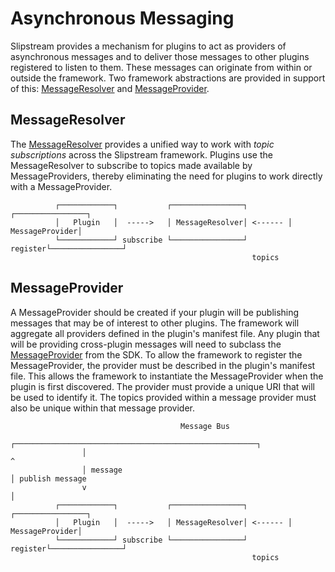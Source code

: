 # Asynchronous Messaging

Slipstream provides a mechanism for plugins to act as providers of asynchronous messages and to deliver those messages to other plugins registered to listen to them.  These messages can originate from within or outside the framework.  Two framework abstractions are provided in support of this: [MessageResolver](MessageResolver.md) and [MessageProvider](MessageProvider.md).

## MessageResolver

The [MessageResolver](MessageResolver.md) provides a unified way to work with *topic subscriptions* across the Slipstream framework.  Plugins use the MessageResolver to subscribe to topics made available by MessageProviders, thereby eliminating the need for plugins to work directly with a MessageProvider.  

              ┌────────────┐           ┌────────────────┐         ┌────────────────┐
              │   Plugin   │  ----->   │ MessageResolver│ <------ │ MessageProvider│
              └────────────┘ subscribe └────────────────┘ register└────────────────┘
                                                          topics

## MessageProvider
A MessageProvider should be created if your plugin will be publishing messages that may be of interest to other plugins. The framework will aggregate all providers defined in the plugin's manifest file. Any plugin that will be providing cross-plugin messages will need to subclass the [MessageProvider](MessageProvider.md) from the SDK. To allow the framework to register the MessageProvider, the provider must be described in the plugin's manifest file. This allows the framework to instantiate the MessageProvider when the plugin is first discovered. The provider must provide a unique URI that will be used to identify it. The topics provided within a message provider must also be unique within that message provider.

                 
                                          Message Bus
                    ┌──────────────────────────────────────────────────────┐
                    │                                                      ^
                    │ message                                              │ publish message
                    v                                                      │ 
              ┌────────────┐           ┌────────────────┐         ┌────────────────┐
              │   Plugin   │  ----->   │ MessageResolver│ <------ │ MessageProvider│
              └────────────┘ subscribe └────────────────┘ register└────────────────┘
                                                          topics
